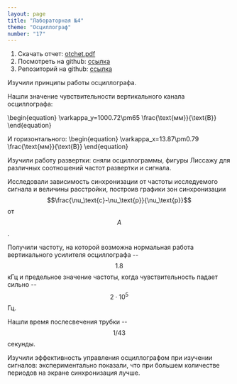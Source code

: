 ```yaml
---
layout: page
title: "Лабораторная №4"
theme: "Осциллограф"
number: "17"
---
```

1. Скачать отчет: [otchet.pdf](https://github.com/FedorSarafanov/lab/blob/master/%D0%9B%D0%B0%D0%B1%D0%BE%D1%80%D0%B0%D1%82%D0%BE%D1%80%D0%BD%D0%B0%D1%8F_4/index.pdf)
1. Посмотреть на github: [ссылка](https://github.com/FedorSarafanov/lab/blob/master/%D0%9B%D0%B0%D0%B1%D0%BE%D1%80%D0%B0%D1%82%D0%BE%D1%80%D0%BD%D0%B0%D1%8F_4/index.pdf)
1. Репозиторий на github: [ссылка](https://github.com/FedorSarafanov/lab/tree/master/%D0%9B%D0%B0%D0%B1%D0%BE%D1%80%D0%B0%D1%82%D0%BE%D1%80%D0%BD%D0%B0%D1%8F_4)

Изучили принципы работы осциллографа.

Нашли значение чувствительности вертикального канала осциллографа:
<!--ed-->
\begin{equation}
    \varkappa_y=1000.72\pm65 \frac{\text{мм}}{\text{В}}
\end{equation}

И горизонтального:
\begin{equation}
    \varkappa_x=13.87\pm0.79 \frac{\text{мм}}{\text{В}}
\end{equation}

Изучили работу развертки: сняли осциллограммы, фигуры Лиссажу 
 для различных соотношений частот развертки и сигнала.

Исследовали зависимость синхронизации от частоты исследуемого сигнала и величины расстройки, построив графики зон синхронизации $$\frac{\nu_\text{с}-\nu_\text{р}}{\nu_\text{р}}$$ от $$A$$.

Получили частоту, на которой возможна нормальная работа вертикального усилителя осциллографа -- $$1.8$$ кГц и предельное значение частоты, когда чувствительность падает сильно -- $$2\cdot10^5$$ Гц.

Нашли время послесвечения трубки -- $$1/43$$ секунды.

Изучили эффективность управления осциллографом при изучении сигналов: 
 экспериментально показали, что при большем количестве периодов на экране синхронизация лучше.

